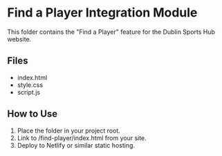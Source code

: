 # Find a Player Integration Module

This folder contains the "Find a Player" feature for the Dublin Sports Hub website.

## Files
- index.html
- style.css
- script.js

## How to Use
1. Place the folder in your project root.
2. Link to /find-player/index.html from your site.
3. Deploy to Netlify or similar static hosting.